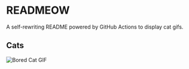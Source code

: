 # READMEOW

A self-rewriting README powered by GitHub Actions to display cat gifs.

## Cats

![Bored Cat GIF](https://media3.giphy.com/media/mlvseq9yvZhba/200.gif?cid=9acd02da5vl7jizq8ml890xtw61fno1w2se6pdkl4ep5kgv4&ep=v1_gifs_search&rid=200.gif&ct=g)
